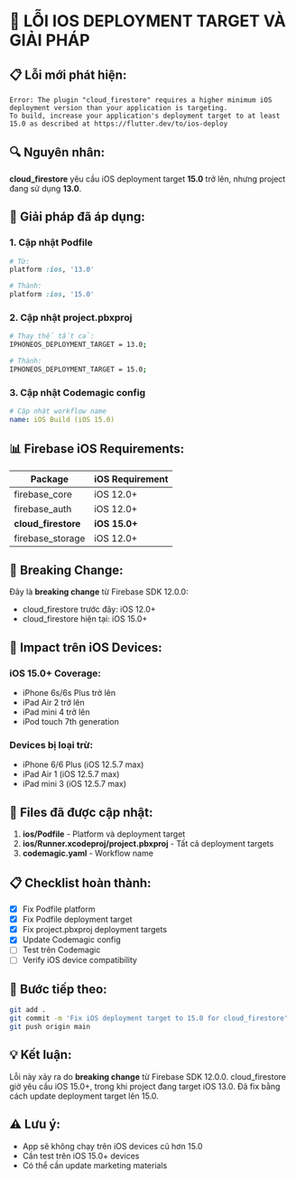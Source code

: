 # 🚨 LỖI IOS DEPLOYMENT TARGET VÀ GIẢI PHÁP

## 📋 **Lỗi mới phát hiện:**

```
Error: The plugin "cloud_firestore" requires a higher minimum iOS deployment version than your application is targeting.
To build, increase your application's deployment target to at least 15.0 as described at https://flutter.dev/to/ios-deploy
```

## 🔍 **Nguyên nhân:**

**cloud_firestore** yêu cầu iOS deployment target **15.0** trở lên, nhưng project đang sử dụng **13.0**.

## 🔧 **Giải pháp đã áp dụng:**

### **1. Cập nhật Podfile**
```ruby
# Từ:
platform :ios, '13.0'

# Thành:
platform :ios, '15.0'
```

### **2. Cập nhật project.pbxproj**
```bash
# Thay thế tất cả:
IPHONEOS_DEPLOYMENT_TARGET = 13.0;

# Thành:
IPHONEOS_DEPLOYMENT_TARGET = 15.0;
```

### **3. Cập nhật Codemagic config**
```yaml
# Cập nhật workflow name
name: iOS Build (iOS 15.0)
```

## 📊 **Firebase iOS Requirements:**

| Package | iOS Requirement |
|---------|----------------|
| firebase_core | iOS 12.0+ |
| firebase_auth | iOS 12.0+ |
| **cloud_firestore** | **iOS 15.0+** |
| firebase_storage | iOS 12.0+ |

## 🚨 **Breaking Change:**

Đây là **breaking change** từ Firebase SDK 12.0.0:
- cloud_firestore trước đây: iOS 12.0+
- cloud_firestore hiện tại: iOS 15.0+

## 📱 **Impact trên iOS Devices:**

### **iOS 15.0+ Coverage:**
- iPhone 6s/6s Plus trở lên
- iPad Air 2 trở lên
- iPad mini 4 trở lên
- iPod touch 7th generation

### **Devices bị loại trừ:**
- iPhone 6/6 Plus (iOS 12.5.7 max)
- iPad Air 1 (iOS 12.5.7 max)
- iPad mini 3 (iOS 12.5.7 max)

## 🔧 **Files đã được cập nhật:**

1. **ios/Podfile** - Platform và deployment target
2. **ios/Runner.xcodeproj/project.pbxproj** - Tất cả deployment targets
3. **codemagic.yaml** - Workflow name

## 📋 **Checklist hoàn thành:**

- [x] Fix Podfile platform
- [x] Fix Podfile deployment target
- [x] Fix project.pbxproj deployment targets
- [x] Update Codemagic config
- [ ] Test trên Codemagic
- [ ] Verify iOS device compatibility

## 🚀 **Bước tiếp theo:**

```bash
git add .
git commit -m 'Fix iOS deployment target to 15.0 for cloud_firestore'
git push origin main
```

## 💡 **Kết luận:**

Lỗi này xảy ra do **breaking change** từ Firebase SDK 12.0.0. cloud_firestore giờ yêu cầu iOS 15.0+, trong khi project đang target iOS 13.0. Đã fix bằng cách update deployment target lên 15.0.

## ⚠️ **Lưu ý:**

- App sẽ không chạy trên iOS devices cũ hơn 15.0
- Cần test trên iOS 15.0+ devices
- Có thể cần update marketing materials 